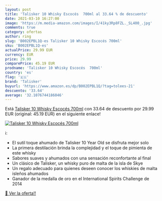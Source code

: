```yaml
---
layout: post
title: 'Talisker 10 Whisky Escocés  700ml al 33.64 % de descuento'
date: 2021-03-10 16:27:00
image: 'https://m.media-amazon.com/images/I/41ky3Rp8FZL._SL400_.jpg'
comments: true
category: ofertas
author: ring
slug: 'B002EPBL1Q-es Talisker 10 Whisky Escocés 700ml'
sku: 'B002EPBL1Q-es'
actualPrice: 29.99 EUR
currency: EUR
price: 29.99
comparePrice: 45.19 EUR
prodname: 'Talisker 10 Whisky Escocés  700ml'
country: 'es'
flag: '🇪🇸'
brand: 'Talisker'
buyurl: 'https://www.amazon.es/dp/B002EPBL1Q/?tag=tolees-21'
descuento: '33.64'
average: '32.1076744186046'
---
```


Está [Talisker 10 Whisky Escocés  700ml](https://www.amazon.es/dp/B002EPBL1Q/?tag=tolees-21) con 33.64 de descuento por 29.99 EUR (original: 45.19 EUR) en el siguiente enlace!

[![Talisker 10 Whisky Escocés  700ml](https://m.media-amazon.com/images/I/41ky3Rp8FZL._SL400_.jpg)](https://www.amazon.es/dp/B002EPBL1Q/?tag=tolees-21)

ℹ️:

- El sutil toque ahumado de Talisker 10 Year Old se disfruta mejor solo
- La primera destilación brinda la complejidad y el toque de pimienta de este whisky
- Sabores suaves y ahumados con una sensación reconfortante al final
- Un clásico de Talisker, un whisky puro de malta de la isla de Skye
- Un regalo adecuado para quienes deseen conocer los whiskies de malta isleños ahumados
- Ganador de la medalla de oro en el International Spirits Challenge de 2014

[🛒 Ver la oferta!!](https://www.amazon.es/dp/B002EPBL1Q/?tag=tolees-21)
